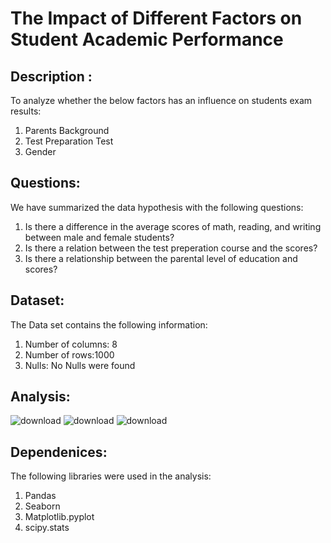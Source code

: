# The Impact of Different Factors on Student Academic Performance
## Description : 
To analyze whether the below factors has an influence on students exam results:
1. Parents Background
2. Test Preparation Test
3. Gender
 
## Questions:
We have summarized the data hypothesis with the following questions:
1. Is there a difference in the average scores of math, reading, and writing between male and female students?
2. Is there a relation between the test preperation course and the scores?
3. Is there a relationship between the parental level of education and scores?

## Dataset:
The Data set contains the following information:
1. Number of columns: 8
2. Number of rows:1000
3. Nulls: No Nulls were found

## Analysis:

![download](https://github.com/user-attachments/assets/6b19da5e-0ca4-4bfb-bd83-3ed942934430)
![download](https://github.com/user-attachments/assets/f3225cef-39da-48c5-9063-2957ee044b4d)
![download](https://github.com/user-attachments/assets/5455ae28-3114-46f3-a673-e34aca69704b)

## Dependenices:
The following libraries were used in the analysis:
1. Pandas
2. Seaborn
3. Matplotlib.pyplot
4. scipy.stats
